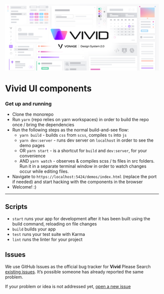 <p align="center">
  <img src="./assets/images/vivid-hero.png"></img>
</p>

# Vivid UI components

### Get up and running
* Clone the monorepo
* Run `yarn` (repo relies on yarn workspaces) in order to build the repo once / bring the dependencies
* Run the following steps as the normal build-and-see flow:
	* `yarn build` - builds `css` from `scss`, compiles `ts` into `js`
	* `yarn dev:server` - runs dev server on `localhost` in order to see the demo pages
	* OR `yarn start` - is a shortcut for `build` and `dev:server`, for your convenience
	* AND `yarn watch` - observes & compiles scss / ts files in src folders. Run it in a separate terminal window in order to watch changes occur while editing files.
* Navigate to `https://localhost:5424/demos/index.html` (replace the port if needed) and start hacking with the components in the browser
* Welcome! :)

---


## Scripts

- `start` runs your app for development after it has been built using the build command, reloading on file changes
- `build` builds your app
- `test` runs your test suite with Karma
- `lint` runs the linter for your project



## Issues

We use GitHub Issues as the official bug tracker for **Vivid** Please Search [existing issues](https://github.com/vonage/vivid/issues). It’s possible someone has already reported the same problem.

If your problem or idea is not addressed yet, [open a new issue](https://github.com/vonage/vivid/issues/new)
